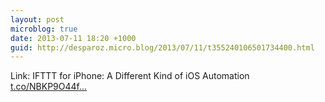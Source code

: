 ```yaml
---
layout: post
microblog: true
date: 2013-07-11 18:20 +1000
guid: http://desparoz.micro.blog/2013/07/11/t355240106501734400.html
---
```

Link: IFTTT for iPhone: A Different Kind of iOS Automation [t.co/NBKP9O44f...](http://t.co/NBKP9O44fF)
